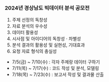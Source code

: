 ### 2024년 경상남도 빅데이터 분석 공모전 

1. 주제 선정의 독창성
2. 자료 분석의 우수성
3. 데이터 활용성
4. 시사점 및 아이디어의 독창성 $\cdot$ 차별성
5. 분석 결과의 활용성 및 실현성, 기대효과
6. 요청 자료 형식의 충실성

* 7/5(금) ~ 7/10(수) : 각자 주제랑 데이터 구하기
* 7/11(목) ~ 7/17(수) : 코드 작성 및 분석, 모델링
* 7/18(목) ~ 7/23(수) : 보고서 작성 및 결과물 산출
